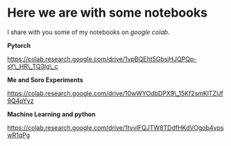 # Here we are with some notebooks

I share with you some of my notebooks on *google colab*.

**Pytorch**

https://colab.research.google.com/drive/1vpBQEht5GbsjHJQPQp-sY\_HR\_TQ3lg\_c

**Me and Soro Experiments**

https://colab.research.google.com/drive/10wWYOdbDPX9\_15Kf2smKlTZUf9Q4pYyz

**Machine Learning and python**

https://colab.research.google.com/drive/1tyvIFQJTW8TDdfHKdVOgob4vpswR1qPg


